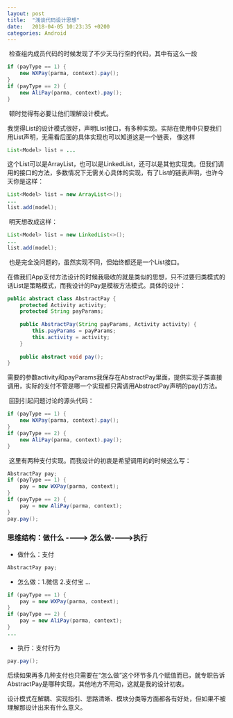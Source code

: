 ```yaml
---
layout: post
title:  "浅谈代码设计思想"
date:   2018-04-05 10:23:35 +0200
categories: Android
---
```


​	检查组内成员代码的时候发现了不少天马行空的代码，其中有这么一段

```java
if (payType == 1) {
    new WXPay(parma, context).pay();
}
if (payType == 2) {
    new AliPay(parma, context).pay();
}
```

​	顿时觉得有必要让他们理解设计模式。

​	我觉得List的设计模式很好，声明List接口，有多种实现。实际在使用中只要我们用List声明，无需看后面的具体实现也可以知道这是一个链表， 像这样

```java
List<Model> list = ...
```

​	这个List可以是ArrayList，也可以是LinkedList，还可以是其他实现类。但我们调用的接口的方法，多数情况下无需关心具体的实现，有了List的链表声明，也许今天你是这样：

```java
List<Model> list = new ArrayList<>();
...
list.add(model);
```

​	明天想改成这样：

```java
List<Model> list = new LinkedList<>();
...
list.add(model);
```

​	也是完全没问题的，虽然实现不同，但始终都还是一个List接口。

​	在做我们App支付方法设计的时候我吸收的就是类似的思想，只不过要归类模式的话List是策略模式，而我设计的Pay是模板方法模式。具体的设计：

```java
public abstract class AbstractPay {
    protected Activity activity;
    protected String payParams;
    
    public AbstractPay(String payParams, Activity activity) {
        this.payParams = payParams;
        this.activity = activity;
    }
    
    public abstract void pay();
}
```

​	需要的参数activity和payParams我保存在AbstractPay里面，提供实现子类直接调用，实际的支付不管是哪一个实现都只需调用AbstractPay声明的pay()方法。

​	回到引起问题讨论的源头代码：

```java
if (payType == 1) {
    new WXPay(parma, context).pay();
}
if (payType == 2) {
    new AliPay(parma, context).pay();
}
```

​	这里有两种支付实现。而我设计的初衷是希望调用的的时候这么写：

```java
AbstractPay pay;
if (payType == 1) {
    pay = new WXPay(parma, context);
}
if (payType == 2) {
    pay = new AliPay(parma, context);
}
pay.pay();
```

### 思维结构：做什么 ----> 怎么做---->执行

* 做什么：支付

```java
AbstractPay pay;
```

* 怎么做：1.微信 2.支付宝 ...

```java
if (payType == 1) {
    pay = new WXPay(parma, context);
}
if (payType == 2) {
    pay = new AliPay(parma, context);
}
...
```

* 执行：支付行为

```java
pay.pay();
```

​	后续如果再多几种支付也只需要在“怎么做”这个环节多几个赋值而已，就专职告诉AbstractPay是哪种实现，其他地方不用动，这就是我的设计初衷。

​	设计模式在解耦、实现指引、思路清晰、模块分类等方面都各有好处，但如果不被理解那设计出来有什么意义。